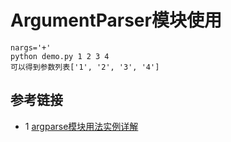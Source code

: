 # ArgumentParser模块使用
```text
nargs='+'
python demo.py 1 2 3 4
可以得到参数列表['1', '2', '3', '4']
```
## 参考链接
* 1 [argparse模块用法实例详解](https://zhuanlan.zhihu.com/p/56922793)